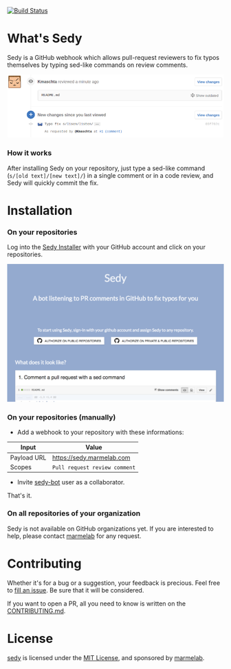 [![Build Status](https://travis-ci.org/marmelab/sedy.svg?branch=master)](https://travis-ci.org/marmelab/sedy)

# What's Sedy
Sedy is a GitHub webhook which allows pull-request reviewers to fix typos themselves by typing sed-like commands on review comments.

![commit example](./.github/sedy_commit_example.png)

### How it works
After installing Sedy on your repository, just type a sed-like command (`s/[old text]/[new text]/`) in a single comment or in a code review, and Sedy will quickly commit the fix.


# Installation

### On your repositories
Log into the [Sedy Installer](https://marmelab.com/sedy/) with your GitHub account and click on your repositories.

[![Sedy Installer](./.github/sedy_homepage.png)](https://marmelab.com/sedy/)

### On your repositories (manually)

- Add a webhook to your repository with these informations:

| Input     | Value                          |
|-----------|--------------------------------|
|Payload URL| https://sedy.marmelab.com      |
|Scopes     | `Pull request review comment`  |

- Invite [sedy-bot](https://github.com/sedy-bot) user as a collaborator.

That's it.

### On all repositories of your organization
Sedy is not available on GitHub organizations yet.
If you are interested to help, please contact [marmelab](https://marmelab.com) for any request.

# Contributing
Whether it's for a bug or a suggestion, your feedback is precious. Feel free to [fill an issue](https://github.com/marmelab/sedy/issues/new). Be sure that it will be considered.

If you want to open a PR, all you need to know is written on the [CONTRIBUTING.md](./CONTRIBUTING.md).

# License
[sedy](https://marmelab.com/sedy/) is licensed under the [MIT License](./LICENSE), and sponsored by [marmelab](https://marmelab.com).
